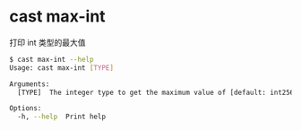 # cast max-int

打印 int 类型的最大值

```bash
$ cast max-int --help
Usage: cast max-int [TYPE]

Arguments:
  [TYPE]  The integer type to get the maximum value of [default: int256]

Options:
  -h, --help  Print help
```